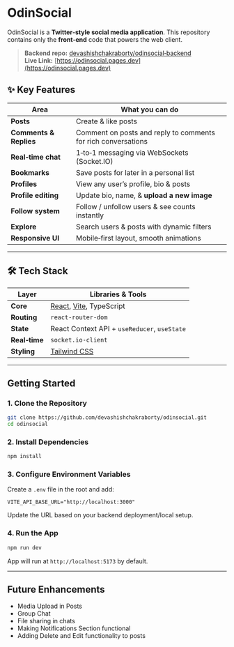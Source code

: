 # OdinSocial

OdinSocial is a **Twitter‑style social media application**. This repository contains only the **front‑end**  code that powers the web client.

> **Backend repo:** [devashishchakraborty/odinsocial‑backend](https://github.com/devashishchakraborty/odinsocial-backend)  
> **Live Link:** [https://odinsocial.pages.dev](https://odinsocial.pages.dev)

## ✨ Key Features

| Area | What you can do |
| --- | --- |
| **Posts** | Create & like posts |
| **Comments & Replies** | Comment on posts and reply to comments for rich conversations |
| **Real‑time chat** | 1‑to‑1 messaging via WebSockets (Socket.IO) |
| **Bookmarks** | Save posts for later in a personal list |
| **Profiles** | View any user’s profile, bio & posts |
| **Profile editing** | Update bio, name, & **upload a new image** |
| **Follow system** | Follow / unfollow users & see counts instantly |
| **Explore** | Search users & posts with dynamic filters |
| **Responsive UI** | Mobile‑first layout, smooth animations |


---

## 🛠️ Tech Stack

| Layer | Libraries & Tools |
| --- | --- |
| **Core** | [React](https://react.dev/), [Vite](https://vitejs.dev/), TypeScript |
| **Routing** | `react‑router‑dom` |
| **State** | React Context API + `useReducer`, `useState` |
| **Real‑time** | `socket.io‑client` |
| **Styling** | [Tailwind CSS](https://tailwindcss.com/)|

---

## Getting Started

### 1. Clone the Repository

```bash
git clone https://github.com/devashishchakraborty/odinsocial.git
cd odinsocial
```

### 2. Install Dependencies

```bash
npm install
```

### 3. Configure Environment Variables

Create a `.env` file in the root and add:

```env
VITE_API_BASE_URL="http://localhost:3000"
```

Update the URL based on your backend deployment/local setup.

### 4. Run the App

```bash
npm run dev
```

App will run at `http://localhost:5173` by default.

---

## Future Enhancements

- Media Upload in Posts
- Group Chat
- File sharing in chats
- Making Notifications Section functional
- Adding Delete and Edit functionality to posts
